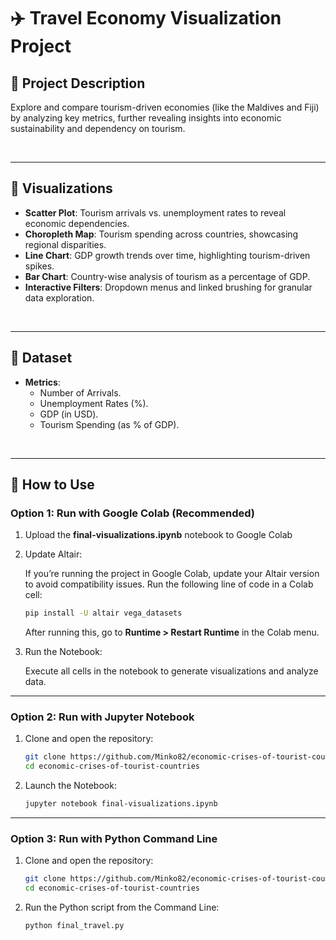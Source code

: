 # ✈️ Travel Economy Visualization Project

## 📝 **Project Description**

Explore and compare tourism-driven economies (like the Maldives and Fiji) by analyzing key metrics, further revealing insights into economic sustainability and dependency on tourism.

<br>

---

## 🎨 **Visualizations**

- **Scatter Plot**: Tourism arrivals vs. unemployment rates to reveal economic dependencies.
- **Choropleth Map**: Tourism spending across countries, showcasing regional disparities.
- **Line Chart**: GDP growth trends over time, highlighting tourism-driven spikes.
- **Bar Chart**: Country-wise analysis of tourism as a percentage of GDP.
- **Interactive Filters**: Dropdown menus and linked brushing for granular data exploration.

<br>

---

## 📂 **Dataset**

- **Metrics**:
  - Number of Arrivals.
  - Unemployment Rates (%).
  - GDP (in USD).
  - Tourism Spending (as % of GDP).
  

<br>

---

## 🚀 **How to Use**

### **Option 1: Run with Google Colab (Recommended)**
1. Upload the **final-visualizations.ipynb** notebook to Google Colab
   
2. Update Altair:
   
   If you’re running the project in Google Colab, update your Altair version to avoid compatibility issues. Run the following line of code in a Colab cell:
   ```bash
   pip install -U altair vega_datasets
   ```

   After running this, go to **Runtime > Restart Runtime** in the Colab menu.

3. Run the Notebook:
   
   Execute all cells in the notebook to generate visualizations and analyze data.

---

### **Option 2: Run with Jupyter Notebook**
1. Clone and open the repository:  
   ```bash
   git clone https://github.com/Minko82/economic-crises-of-tourist-countries.git
   cd economic-crises-of-tourist-countries
   ```

2. Launch the Notebook:

   ```bash
   jupyter notebook final-visualizations.ipynb
   ```
   
---

### **Option 3: Run with Python Command Line**

1. Clone and open the repository:  
   ```bash
   git clone https://github.com/Minko82/economic-crises-of-tourist-countries.git
   cd economic-crises-of-tourist-countries
   ```

2. Run the Python script from the Command Line:
   ```bash
   python final_travel.py
   ```
